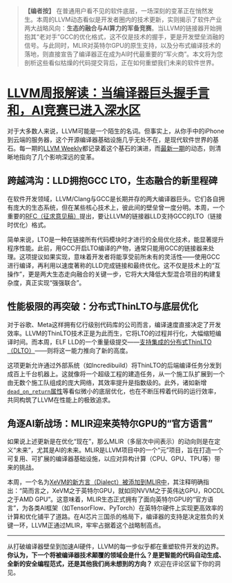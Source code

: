> **【编者按】**
> 在普通用户看不见的软件底层，一场深刻的变革正在悄然发生。本周的LLVM动态看似是开发者圈内的技术更新，实则揭示了软件产业两大战略风向：**生态的融合与AI算力的军备竞赛**。当LLVM的链接器开始拥抱其“老对手”GCC的优化格式，这不仅是技术的握手，更是开发壁垒消融的信号。与此同时，MLIR对英特尔GPU的原生支持，以及分布式编译技术的落地，则直接宣告了编译器正在成为AI时代最重要的“军火商”。本文将为您剖析这些看似枯燥的代码提交背后，正在如何重塑我们未来的软件世界。

# [LLVM周报解读：当编译器巨头握手言和，AI竞赛已进入深水区](20250708-llvm-weekly-601.mp3)

对于大多数人来说，LLVM可能是一个陌生的名词。但事实上，从你手中的iPhone到云端的服务器，这个开源编译器基础设施几乎无处不在，是现代软件世界的基石。每一期的[LLVM Weekly](https://llvmweekly.org/)都记录着这个基石的演进，而[最新一期](https://llvmweekly.org/issue/601)的动态，则清晰地指向了几个影响深远的变革。

## 跨越鸿沟：LLD拥抱GCC LTO，生态融合的新里程碑

在软件开发领域，LLVM/Clang与GCC是长期并存的两大编译器巨头。它们各自拥有庞大的生态系统，但在某些核心技术上，彼此间的壁垒曾一度分明。本周，一个重要的[RFC（征求意见稿）](https://discourse.llvm.org/t/rfc-lld-add-support-for-gcc-lto-format/87172)提出，要让LLVM的链接器LLD支持GCC的LTO（链接时优化）格式。

简单来说，LTO是一种在链接所有代码模块时才进行的全局优化技术，能显著提升程序性能。此前，用GCC开启LTO编译的产物，通常只能用GCC的链接器来处理。这项提议如果实现，意味着开发者将能享受前所未有的灵活性——使用GCC进行编译，再利用以速度著称的LLD完成链接和最终优化。这不仅是技术上的“互操作”，更是两大生态走向融合的关键一步，它将大大降低大型混合项目的构建复杂度，真正实现“强强联合”。

## 性能极限的再突破：分布式ThinLTO与底层优化

对于谷歌、Meta这样拥有亿行级别代码库的公司而言，编译速度直接决定了开发效率。LLVM的ThinLTO技术正是为此而生，它将LTO的过程并行化，大幅缩短编译时间。而本周，ELF LLD的一个重量级提交——[支持集成的分布式ThinLTO（DLTO）](https://github.com/llvm/llvm-project/commit/3b4e79398de5)——则将这一能力推向了新的高度。

这项更新允许通过外部系统（如Incredibuild）将ThinLTO的后端编译任务分发到成百上千台机器上。这就像将一个超级工程的建造任务，从一个施工队扩展到一个由无数个施工队组成的庞大网络，其效率提升是指数级的。此外，诸如新增[`dead_on_return`属性](https://github.com/llvm/llvm-project/commit/f1cc0b607b03)等看似微小的底层优化，也在不断压榨着代码的运行效率，共同构筑了LLVM在性能上的极致追求。

## 角逐AI新战场：MLIR迎来英特尔GPU的“官方语言”

如果说上述更新是在优化“现在”，那么MLIR（多层次中间表示）的动向则是在定义“未来”，尤其是AI的未来。MLIR是LLVM项目中的一个“元”项目，旨在打造一个可复用、可扩展的编译器基础设施，以应对异构计算（CPU、GPU、TPU等）带来的挑战。

本周，一个名为[XeVM的新方言（Dialect）被添加到MLIR中](https://github.com/llvm/llvm-project/commit/b9b2661f72ac)，其注释明确指出：“简而言之，XeVM之于英特尔GPU，就如同NVVM之于英伟达GPU，ROCDL之于AMD GPU”。这意味着，MLIR生态正式拥有了面向英特尔GPU的“官方语言”，为各类AI框架（如TensorFlow、PyTorch）在英特尔硬件上实现更高效率的计算和优化铺平了道路。在AI芯片三国杀的格局下，编译器的支持是决定胜负的关键一环，LLVM正通过MLIR，牢牢占据着这个战略制高点。

---

从打破编译器壁垒到加速AI硬件，LLVM的每一步似乎都在重塑软件开发的边界。**你认为，下一个将被编译器技术颠覆的领域会是什么？是更智能的代码自动生成、全新的安全编程范式，还是其他我们尚未想到的方向？** 欢迎在评论区留下你的洞见。